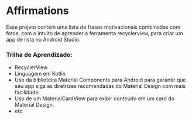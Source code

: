 # Affirmations

Esse projeto contém uma lista de frases motivacionais combinadas com fotos, com o intuito de aprender a ferramenta recyclerview, para criar um app de lista no Android Studio.

### Trilha de Aprendizado:

- RecyclerView
- Linguagem em Kotlin
- Uso da biblioteca Material Components para Android para garantir que seu app siga as diretrizes recomendadas do Material Design com mais facilidade.
- Uso de um MaterialCardView para exibir conteúdo em um card do Material Design.
- etc
